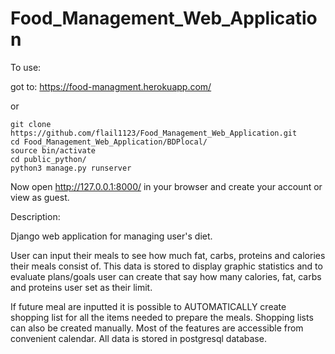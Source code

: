# Food_Management_Web_Application
To use:

got to: https://food-managment.herokuapp.com/

or 

```
git clone https://github.com/flail1123/Food_Management_Web_Application.git
cd Food_Management_Web_Application/BDPlocal/
source bin/activate
cd public_python/
python3 manage.py runserver
```
Now open http://127.0.0.1:8000/ in your browser and create your account or view as guest.

Description:

Django web application for managing user's diet.

User can input their meals to see how much fat, carbs, proteins and calories their meals consist of.
This data is stored to display graphic statistics and to evaluate plans/goals user can create that say how many calories, fat, carbs and proteins user set as their limit.

If future meal are inputted it is possible to AUTOMATICALLY create shopping list for all the items needed to prepare the meals.
Shopping lists can also be created manually.
Most of the features are accessible from convenient calendar.
All data is stored in postgresql database.
